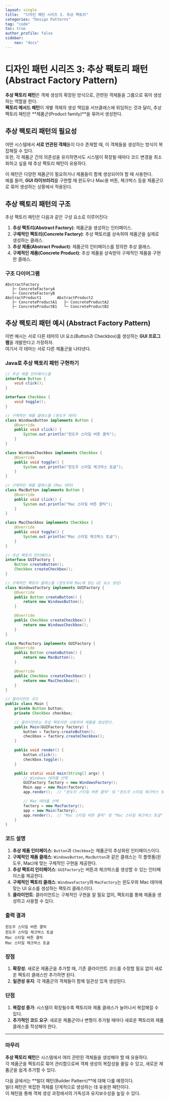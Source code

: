 ```yaml
---
layout: single
title:  "디자인 패턴 시리즈 3. 추상 팩토리"
categories: "Design Patterns"
tag: "code"
toc: true
author_profile: false
sidebar:
    nav: "docs"
---
```



# 디자인 패턴 시리즈 3: 추상 팩토리 패턴 (Abstract Factory Pattern)  

**추상 팩토리 패턴**은 객체 생성의 확장된 방식으로, 관련된 객체들을 그룹으로 묶어 생성하는 역할을 한다.  
**팩토리 메서드 패턴**이 개별 객체의 생성 책임을 서브클래스에 위임하는 것과 달리, 추상 팩토리 패턴은 **제품군(Product family)**을 묶어서 생성한다.  

## 추상 팩토리 패턴의 필요성

어떤 시스템에서 **서로 연관된 객체**들이 다수 존재할 때, 이 객체들을 생성하는 방식이 복잡해질 수 있다.  
또한, 각 제품군 간의 의존성을 유지하면서도 시스템이 확장될 때마다 코드 변경을 최소화하고 싶을 때 추상 팩토리 패턴이 유용하다.  

이 패턴은 다양한 제품군이 필요하거나 제품들이 함께 생성되어야 할 때 사용한다.  
예를 들어, **GUI 라이브러리**를 구현할 때 윈도우나 Mac용 버튼, 체크박스 등을 제품군으로 묶어 생성하는 상황에서 적용된다.  

## 추상 팩토리 패턴의 구조

추상 팩토리 패턴은 다음과 같은 구성 요소로 이루어진다:  

1. **추상 팩토리(Abstract Factory)**: 제품군을 생성하는 인터페이스.  
2. **구체적인 팩토리(Concrete Factory)**: 추상 팩토리를 상속하여 제품군을 실제로 생성하는 클래스.  
3. **추상 제품(Abstract Product)**: 제품군의 인터페이스를 정의한 추상 클래스.  
4. **구체적인 제품(Concrete Product)**: 추상 제품을 상속받아 구체적인 제품을 구현한 클래스.  

### 구조 다이어그램

```
AbstractFactory
   ├─ ConcreteFactoryA
   ├─ ConcreteFactoryB
AbstractProduct1       AbstractProduct2
   ├─ ConcreteProductA1   ├─ ConcreteProductA2
   ├─ ConcreteProductB1   └─ ConcreteProductB2
```  

## 추상 팩토리 패턴 예시 (Abstract Factory Pattern)

이번 예시는 서로 다른 테마의 UI 요소(Button과 Checkbox)를 생성하는 **GUI 프로그램**을 개발한다고 가정하자.  
여기서 각 테마는 서로 다른 제품군을 나타낸다.  

### Java로 추상 팩토리 패턴 구현하기

```java
// 추상 제품 인터페이스들
interface Button {
    void click();
}

interface Checkbox {
    void toggle();
}

// 구체적인 제품 클래스들 (윈도우 테마)
class WindowsButton implements Button {
    @Override
    public void click() {
        System.out.println("윈도우 스타일 버튼 클릭");
    }
}

class WindowsCheckbox implements Checkbox {
    @Override
    public void toggle() {
        System.out.println("윈도우 스타일 체크박스 토글");
    }
}

// 구체적인 제품 클래스들 (Mac 테마)
class MacButton implements Button {
    @Override
    public void click() {
        System.out.println("Mac 스타일 버튼 클릭");
    }
}

class MacCheckbox implements Checkbox {
    @Override
    public void toggle() {
        System.out.println("Mac 스타일 체크박스 토글");
    }
}

// 추상 팩토리 인터페이스
interface GUIFactory {
    Button createButton();
    Checkbox createCheckbox();
}

// 구체적인 팩토리 클래스들 (윈도우와 Mac에 맞는 UI 요소 생성)
class WindowsFactory implements GUIFactory {
    @Override
    public Button createButton() {
        return new WindowsButton();
    }

    @Override
    public Checkbox createCheckbox() {
        return new WindowsCheckbox();
    }
}

class MacFactory implements GUIFactory {
    @Override
    public Button createButton() {
        return new MacButton();
    }

    @Override
    public Checkbox createCheckbox() {
        return new MacCheckbox();
    }
}

// 클라이언트 코드
public class Main {
    private Button button;
    private Checkbox checkbox;

    // 클라이언트는 추상 팩토리만 사용하여 제품을 생성한다.
    public Main(GUIFactory factory) {
        button = factory.createButton();
        checkbox = factory.createCheckbox();
    }

    public void render() {
        button.click();
        checkbox.toggle();
    }

    public static void main(String[] args) {
        // Windows 테마를 선택
        GUIFactory factory = new WindowsFactory();
        Main app = new Main(factory);
        app.render();  // "윈도우 스타일 버튼 클릭" 및 "윈도우 스타일 체크박스 토글" 출력

        // Mac 테마를 선택
        factory = new MacFactory();
        app = new Main(factory);
        app.render();  // "Mac 스타일 버튼 클릭" 및 "Mac 스타일 체크박스 토글" 출력
    }
}
```

### 코드 설명

1. **추상 제품 인터페이스**: `Button`과 `Checkbox`는 제품군의 추상화된 인터페이스이다.  
2. **구체적인 제품 클래스**: `WindowsButton`, `MacButton`과 같은 클래스는 각 플랫폼(윈도우, Mac)에 맞는 구체적인 구현을 제공한다.  
3. **추상 팩토리 인터페이스**: `GUIFactory`는 버튼과 체크박스를 생성할 수 있는 인터페이스를 제공한다.  
4. **구체적인 팩토리 클래스**: `WindowsFactory`와 `MacFactory`는 윈도우와 Mac 테마에 맞는 UI 요소를 생성하는 팩토리 클래스이다.  
5. **클라이언트**: 클라이언트는 구체적인 구현을 알 필요 없이, 팩토리를 통해 제품을 생성하고 사용할 수 있다.  

### 출력 결과

```
윈도우 스타일 버튼 클릭  
윈도우 스타일 체크박스 토글  
Mac 스타일 버튼 클릭  
Mac 스타일 체크박스 토글  
```

### 장점

1. **확장성**: 새로운 제품군을 추가할 때, 기존 클라이언트 코드를 수정할 필요 없이 새로운 팩토리 클래스만 추가하면 된다.  
2. **일관성 유지**: 각 제품군의 객체들이 함께 일관성 있게 생성된다.  

### 단점

1. **복잡성 증가**: 시스템이 확장될수록 팩토리와 제품 클래스가 늘어나서 복잡해질 수 있다.  
2. **추가적인 코드 요구**: 새로운 제품군이나 변형이 추가될 때마다 새로운 팩토리와 제품 클래스를 작성해야 한다.  

---

### 마무리

**추상 팩토리 패턴**은 시스템에서 여러 관련된 객체들을 생성해야 할 때 유용하다.  
각 제품군을 팩토리로 묶어 관리함으로써 객체 생성의 복잡성을 줄일 수 있고, 새로운 제품군을 쉽게 추가할 수 있다.  

다음 글에서는 **빌더 패턴(Builder Pattern)**에 대해 다룰 예정이다.  
빌더 패턴은 복잡한 객체를 단계적으로 생성하는 데 유용한 패턴이다.  
이 패턴을 통해 객체 생성 과정에서의 가독성과 유지보수성을 높일 수 있다.